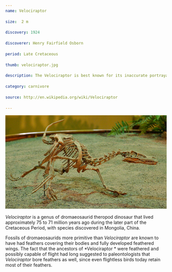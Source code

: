 ```yaml
---
name: Velociraptor

size:  2 m

discovery: 1924

discoverer: Henry Fairfield Osborn

period: Late Cretaceous

thumb: velociraptor.jpg

description: The Velociraptor is best known for its inaccurate portrayal in films including Jurassic Park

category: carnivore

source: http://en.wikipedia.org/wiki/Velociraptor

---
```


![velociraptor skeleton](img/velociraptor-skeleton.jpg)

*Velociraptor* is a genus of dromaeosaurid theropod dinosaur that lived approximately 75 to 71 million years ago during the later part of the Cretaceous Period, with species discovered in Mongolia, China.

Fossils of dromaeosaurids more primitive than *Velociraptor* are known to have had feathers covering their bodies and fully developed feathered wings. The fact that the ancestors of *Velociraptor * were feathered and possibly capable of flight had long suggested to paleontologists that *Velociraptor* bore feathers as well, since even flightless birds today retain most of their feathers.




